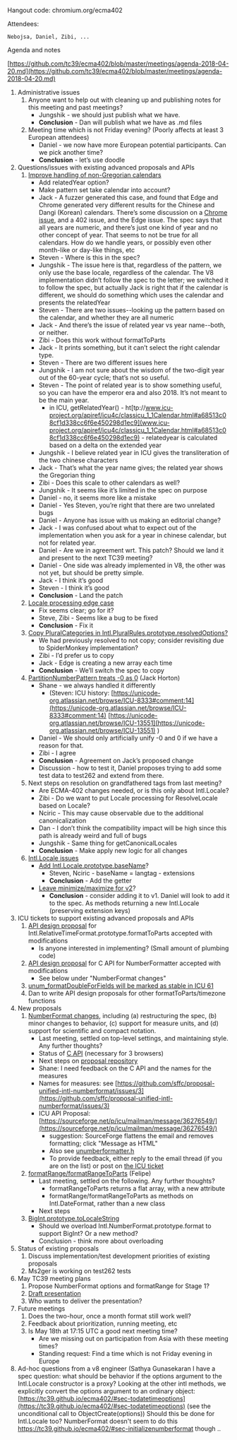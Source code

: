 Hangout code: chromium.org/ecma402

Attendees:

	Nebojsa, Daniel, Zibi, ...

Agenda and notes

[https://github.com/tc39/ecma402/blob/master/meetings/agenda-2018-04-20.md](https://github.com/tc39/ecma402/blob/master/meetings/agenda-2018-04-20.md)

1. Administrative issues
    1. Anyone want to help out with cleaning up and publishing notes for this meeting and past meetings?
        * Jungshik - we should just publish what we have.
        * **Conclusion** - Dan will publish what we have as .md files
    2. Meeting time which is not Friday evening? (Poorly affects at least 3 European attendees)
        * Daniel - we now have more European potential participants. Can we pick another time?
        * **Conclusion** - let’s use doodle
2. Questions/issues with existing advanced proposals and APIs
    1. [Improve handling of non-Gregorian calendars](https://github.com/tc39/ecma402/pull/227)
        * Add relatedYear option?
        * Make pattern set take calendar into account?
        * Jack - A fuzzer generated this case, and found that Edge and Chrome generated very different results for the Chinese and Dangi (Korean) calendars. There’s some discussion on a [Chrome issue](https://bugs.chromium.org/p/chromium/issues/detail?id=826549), and a 402 issue, and the Edge issue. The spec says that all years are numeric, and there’s just one kind of year and no other concept of year. That seems to not be true for all calendars. How do we handle years, or possibly even other month-like or day-like things, etc
        * Steven - Where is this in the spec?
        * Jungshik - The issue here is that, regardless of the pattern, we only use the base locale, regardless of the calendar. The V8 implementation didn’t follow the spec to the letter; we switched it to follow the spec, but actually Jack is right that if the calendar is different, we should do something which uses the calendar and presents the relatedYear
        * Steven - There are two issues--looking up the pattern based on the calendar, and whether they are all numeric
        * Jack - And there’s the issue of related year vs year name--both, or neither.
        * Zibi - Does this work without formatToParts
        * Jack - It prints something, but it can’t select the right calendar type.
        * Steven - There are two different issues here
        * Jungshik - I am not sure about the wisdom of the two-digit year out of the 60-year cycle; that’s not so useful.
        * Steven - The point of related year is to show something useful, so you can have the emperor era and also 2018. It’s not meant to be the main year.
            * in ICU, getRelatedYear() - ht[tp://www.icu-project.org/apiref/icu4c/classicu_1_1Calendar.html#a68513c08cf1d338cc6f6e450298d1ec9](www.icu-project.org/apiref/icu4c/classicu_1_1Calendar.html#a68513c08cf1d338cc6f6e450298d1ec9) - relatedyear is calculated based on a delta on the extended year
        * Jungshik - I believe related year in ICU gives the transliteration of the two chinese characters
        * Jack - That’s what the year name gives; the related year shows the Gregorian thing
        * Zibi - Does this scale to other calendars as well?
        * Jungshik - It seems like it’s limited in the spec on purpose
        * Daniel - no, it seems more like a mistake
        * Daniel - Yes Steven, you’re right that there are two unrelated bugs
        * Daniel - Anyone has issue with us making an editorial change?
        * Jack - I was confused about what to expect out of the implementation when you ask for a year in chinese calendar, but not for related year.
        * Daniel - Are we in agreement wrt. This patch? Should we land it and present to the next TC39 meeting?
        * Daniel - One side was already implemented in V8, the other was not yet, but should be pretty simple.
        * Jack - I think it’s good
        * Steven - I think it’s good
        * **Conclusion** - Land the patch
    2. [Locale processing edge case](https://github.com/tc39/ecma402/issues/223)
        * Fix seems clear; go for it?
        * Steve, Zibi - Seems like a bug to be fixed
        * **Conclusion** - Fix it
    3. [Copy PluralCategories in Intl.PluralRules.prototype.resolvedOptions?](https://github.com/tc39/ecma402/issues/224)
        * We had previously resolved to not copy; consider revisiting due to SpiderMonkey implementation?
        * Zibi - I’d prefer us to copy
        * Jack - Edge is creating a new array each time
        * **Conclusion** - We’ll switch the spec to copy
    4. [PartitionNumberPattern treats -0 as 0](https://github.com/tc39/ecma402/issues/219) (Jack Horton)
        * Shane - we always handled it differently
            * (Steven: ICU history: [https://unicode-org.atlassian.net/browse/ICU-8333#comment:14](https://unicode-org.atlassian.net/browse/ICU-8333#comment:14) [https://unicode-org.atlassian.net/browse/ICU-13551](https://unicode-org.atlassian.net/browse/ICU-13551) )
        * Daniel - We should only artificially unify -0 and 0 if we have a reason for that.
        * Zibi - I agree
        * **Conclusion** - Agreement on Jack’s proposed change
        * Discussion - how to test it, Daniel proposes trying to add some test data to test262 and extend from there.
    5. Next steps on resolution on grandfathered tags from last meeting?
        * Are ECMA-402 changes needed, or is this only about Intl.Locale?
        * Zibi - Do we want to put Locale processing for ResolveLocale based on Locale?
        * Nciric - This may cause observable due to the additional canonicalization
        * Dan - I don’t think the compatibility impact will be high since this path is already weird and full of bugs
        * Jungshik - Same thing for getCanonicalLocales
        * **Conclusion** - Make apply new logic for all changes
    6. [Intl.Locale issues](https://github.com/tc39/proposal-intl-locale/issues)
        * [Add Intl.Locale.prototype.baseName](https://github.com/tc39/proposal-intl-locale/issues/22)?
            * Steven, Nciric - baseName = langtag - extensions
            * **Conclusion** - Add the getter
        * [Leave minimize/maximize for v2](https://github.com/tc39/proposal-intl-locale/issues/16)?
            * **Conclusion** - consider adding it to v1. Daniel will look to add it to the spec. As methods returning a new Intl.Locale (preserving extension keys)
3. ICU tickets to support existing advanced proposals and APIs
    1. [API design proposal](https://unicode-org.atlassian.net/browse/ICU-13256) for Intl.RelativeTimeFormat.prototype.formatToParts accepted with modifications
        * Is anyone interested in implementing? (Small amount of plumbing code)
    2. [API design proposal](https://unicode-org.atlassian.net/browse/ICU-13597) for C API for NumberFormatter accepted with modifications
        * See below under "NumberFormat changes"
    3. [unum_formatDoubleForFields will be marked as stable in ICU 61](https://unicode-org.atlassian.net/browse/ICU-13557)
    4. Dan to write API design proposals for other formatToParts/timezone functions
4. New proposals
    1. [NumberFormat changes](https://github.com/tc39/ecma402/issues/215), including (a) restructuring the spec, (b) minor changes to behavior, (c) support for measure units, and (d) support for scientific and compact notation.
        * Last meeting, settled on top-level settings, and maintaining style. Any further thoughts?
        * Status of [C API](https://unicode-org.atlassian.net/browse/ICU-13597) (necessary for 3 browsers)
        * Next steps on [proposal repository](https://github.com/sffc/proposal-unified-intl-numberformat)
        * Shane: I need feedback on the C API and the names for the measures
        * Names for measures: see [https://github.com/sffc/proposal-unified-intl-numberformat/issues/3](https://github.com/sffc/proposal-unified-intl-numberformat/issues/3)
        * ICU API Proposal: [https://sourceforge.net/p/icu/mailman/message/36276549/](https://sourceforge.net/p/icu/mailman/message/36276549/)
            * suggestion: SourceForge flattens the email and removes formatting; click "Message as HTML"
            * Also see [unumberformatter.h](https://ssl.icu-project.org/trac/browser/branches/shane/numberformat4/icu4c/source/i18n/unicode/unumberformatter.h)
            * To provide feedback, either reply to the email thread (if you are on the list) or post on [the ICU ticket](https://unicode-org.atlassian.net/browse/ICU-13597)
    2. [formatRange/formatRangeToParts](https://github.com/tc39/ecma402/issues/188) (Felipe)
        * Last meeting, settled on the following. Any further thoughts?
            * formatRangeToParts returns a flat array, with a new attribute
            * formatRange/formatRangeToParts as methods on Intl.DateFormat, rather than a new class
        * Next steps
    3. [BigInt.prototype.toLocaleString](https://github.com/tc39/ecma402/issues/218#issuecomment-370789166)
        * Should we overload Intl.NumberFormat.prototype.format to support BigInt? Or a new method?
        * Conclusion - think more about overloading
5. Status of existing proposals
    1. Discuss implementation/test development priorities of existing proposals
    2. Ms2ger is working on test262 tests
6. May TC39 meeting plans
    1. Propose NumberFormat options and formatRange for Stage 1?
    2. [Draft presentation](https://docs.google.com/presentation/d/1wEkpdxC37t4sk64QThcna8c4753-9Ak1I23LNDmZ9KE/edit#slide=id.p)
    3. Who wants to deliver the presentation?
7. Future meetings
    1. Does the two-hour, once a month format still work well?
    2. Feedback about prioritization, running meeting, etc
    3. Is May 18th at 17:15 UTC a good next meeting time?
        * Are we missing out on participation from Asia with these meeting times?
        * Standing request: Find a time which is not Friday evening in Europe
8. Ad-hoc questions from a v8 engineer (Sathya Gunasekaran
I have a spec question: what should be behavior if the options argument to the Intl.Locale constructor is a proxy? Looking at the other intl methods, we explicitly convert the options argument to an ordinary object: [https://tc39.github.io/ecma402/#sec-todatetimeoptions](https://tc39.github.io/ecma402/#sec-todatetimeoptions) (see the unconditional call to ObjectCreate(options)) Should this be done for Intl.Locale too? 
NumberFormat doesn't seem to do this https://tc39.github.io/ecma402/#sec-initializenumberformat though ..
